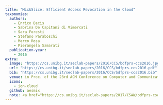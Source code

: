```yaml
---
title: "Mix&Slice: Efficient Access Revocation in the Cloud"
taxonomies:
  authors:
    - Enrico Bacis
    - Sabrina De Capitani di Vimercati
    - Sara Foresti
    - Stefano Paraboschi
    - Marco Rosa
    - Pierangela Samarati
  publication-year:
    - 2016
extra:
  image: "https://cs.unibg.it/seclab-papers/2016/CCS/bdfprs-ccs2016.jpg"
  url: "https://cs.unibg.it/seclab-papers/2016/CCS/bdfprs-ccs2016.pdf"
  bib: "https://cs.unibg.it/seclab-papers/2016/CCS/bdfprs-ccs2016.bib"
  venue: in Proc. of the 23rd ACM Conference on Computer and Communication Security (CCS), Vienna, Austria, October 24-28, 2016
  icons:
    - ion-cloud
  github: aesmix
  note: <a href="https://cs.unibg.it/seclab-papers/2017/CSAW/bdfprs-csaw2017-poster.pdf">Poster</a><br/><u>CSAW 2017 Applied Research Competition Finalist</u>
---
```

